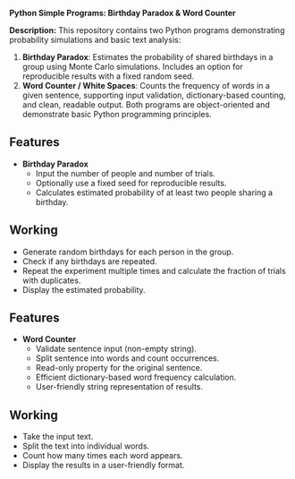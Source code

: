 **Python Simple Programs: Birthday Paradox & Word Counter**

**Description:**
This repository contains two Python programs demonstrating probability simulations and basic text analysis:

  1. **Birthday Paradox**: Estimates the probability of shared birthdays in a group using Monte Carlo simulations. Includes an option for reproducible results with a fixed random seed.  
  2. **Word Counter / White Spaces**: Counts the frequency of words in a given sentence, supporting input validation, dictionary-based counting, and clean, readable output.
Both programs are object-oriented and demonstrate basic Python programming principles.

## Features
- **Birthday Paradox**
  - Input the number of people and number of trials.
  - Optionally use a fixed seed for reproducible results.
  - Calculates estimated probability of at least two people sharing a birthday.
## Working
   - Generate random birthdays for each person in the group.
   - Check if any birthdays are repeated.
   - Repeat the experiment multiple times and calculate the fraction of trials with duplicates.
   - Display the estimated probability.

## Features  
- **Word Counter**
  - Validate sentence input (non-empty string).
  - Split sentence into words and count occurrences.
  - Read-only property for the original sentence.
  - Efficient dictionary-based word frequency calculation.
  - User-friendly string representation of results.
## Working
  - Take the input text.
  - Split the text into individual words.
  - Count how many times each word appears.
  - Display the results in a user-friendly format.
